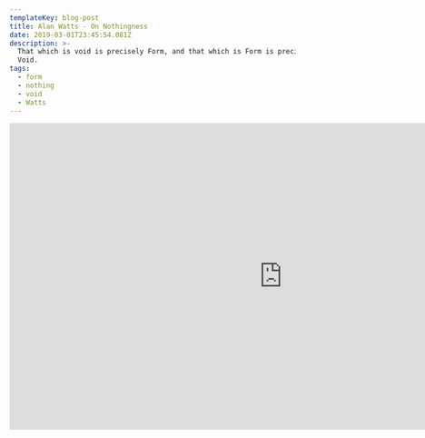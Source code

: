 ```yaml
---
templateKey: blog-post
title: Alan Watts - On Nothingness
date: 2019-03-01T23:45:54.081Z
description: >-
  That which is void is precisely Form, and that which is Form is precisely
  Void.
tags:
  - form
  - nothing
  - void
  - Watts
---
```

<iframe width="960" height="540" src="https://www.youtube-nocookie.com/embed/dLrMVous0Ac" frameborder="0" allow="accelerometer; autoplay; encrypted-media; gyroscope; picture-in-picture" allowfullscreen></iframe>
